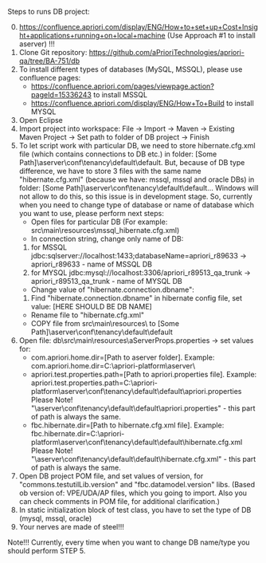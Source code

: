 Steps to runs DB project:

0) https://confluence.apriori.com/display/ENG/How+to+set+up+Cost+Insight+applications+running+on+local+machine (Use Approach #1 to install aserver) !!!
1) Clone Git repository: https://github.com/aPrioriTechnologies/apriori-qa/tree/BA-751/db
2) To install different types of databases (MySQL, MSSQL), please use confluence pages:
	- https://confluence.apriori.com/pages/viewpage.action?pageId=15336243 to install MSSQL 
	- https://confluence.apriori.com/display/ENG/How+To+Build to install MYSQL
3) Open Eclipse 
4) Import project into workspace: File -> Import -> Maven -> Existing Maven Project -> Set path to folder of DB project -> Finish
5) To let script work with particular DB, we need to store hibernate.cfg.xml file (which contains connections to DB etc.) in folder: [Some Path]\aserver\conf\tenancy\default\default. 
	But, because of DB type difference, we have to store 3 files with the same name "hibernate.cfg.xml" (because we have: mssql, mssql and oracle DBs) in folder: [Some Path]\aserver\conf\tenancy\default\default... 
	Windows will not allow to do this, so this issue is in development stage.
	So, currently when you need to change type of database or name of database which you want to use, please perform next steps:
	- Open files for particular DB (For example: src\main\resources\mssql_hibernate.cfg.xml)
	- In connection string, change only name of DB: 
	1. for MSSQL <property name="hibernate.connection.url">jdbc:sqlserver://localhost:1433;databaseName=apriori_r89633</property> -> apriori_r89633 - name of MSSQL DB 
	1. for MYSQL <property name="hibernate.connection.url">jdbc:mysql://localhost:3306/apriori_r89513_qa_trunk</property> -> apriori_r89513_qa_trunk - name of MYSQL DB
	- Change value of "hibernate.connection.dbname":
	1. Find "hibernate.connection.dbname" in hibernate config file, set value: <property name="hibernate.connection.dbname">[HERE SHOULD BE DB NAME]</property>
	- Rename file to "hibernate.cfg.xml"
	- COPY file from src\main\resources\ to [Some Path]\aserver\conf\tenancy\default\default
7) Open file: db\src\main\resources\aServerProps.properties -> set values for:
	- com.apriori.home.dir=[Path to aserver folder]. Example: com.apriori.home.dir=C:\\apriori-platform\\aserver\\
	- apriori.test.properties.path=[Path to apriori.properties file]. Example: apriori.test.properties.path=C:\\apriori-platform\\aserver\\conf\\tenancy\\default\\default\\apriori.properties
	Please Note! "\\aserver\\conf\\tenancy\\default\\default\\apriori.properties" - this part of path is always the same.
	- fbc.hibernate.dir=[Path to hibernate.cfg.xml file]. Example: fbc.hibernate.dir=C:\\apriori-platform\\aserver\\conf\\tenancy\\default\\default\\hibernate.cfg.xml
	Please Note! "\\aserver\\conf\\tenancy\\default\\default\\hibernate.cfg.xml" - this part of path is always the same.
8) Open DB project POM file, and set values of version, for "commons.testutilLib.version" and "fbc.datamodel.version" libs. (Based ob version of: VPE/UDA/AP files, which you going to import. Also you can check comments in POM file, for additional clarification.)
9) In static initialization block of test class, you have to set the type of DB (mysql, mssql, oracle)
10) Your nerves are made of steel!!!

Note!!! Currently, every time when you want to change DB name/type you should perform STEP 5.
